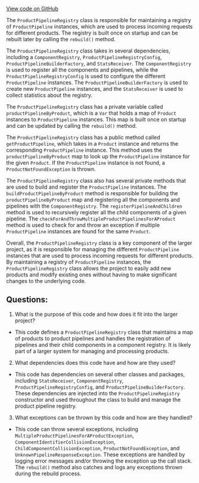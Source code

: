 [View code on GitHub](https://github.com/misbahsy/the-algorithm/product-mixer/core/src/main/scala/com/twitter/product_mixer/core/product/registry/ProductPipelineRegistry.scala)

The `ProductPipelineRegistry` class is responsible for maintaining a registry of `ProductPipeline` instances, which are used to process incoming requests for different products. The registry is built once on startup and can be rebuilt later by calling the `rebuild()` method. 

The `ProductPipelineRegistry` class takes in several dependencies, including a `ComponentRegistry`, `ProductPipelineRegistryConfig`, `ProductPipelineBuilderFactory`, and `StatsReceiver`. The `ComponentRegistry` is used to register all the components and pipelines, while the `ProductPipelineRegistryConfig` is used to configure the different `ProductPipeline` instances. The `ProductPipelineBuilderFactory` is used to create new `ProductPipeline` instances, and the `StatsReceiver` is used to collect statistics about the registry.

The `ProductPipelineRegistry` class has a private variable called `productPipelineByProduct`, which is a `Var` that holds a map of `Product` instances to `ProductPipeline` instances. This map is built once on startup and can be updated by calling the `rebuild()` method. 

The `ProductPipelineRegistry` class has a public method called `getProductPipeline`, which takes in a `Product` instance and returns the corresponding `ProductPipeline` instance. This method uses the `productPipelineByProduct` map to look up the `ProductPipeline` instance for the given `Product`. If the `ProductPipeline` instance is not found, a `ProductNotFoundException` is thrown.

The `ProductPipelineRegistry` class also has several private methods that are used to build and register the `ProductPipeline` instances. The `buildProductPipelineByProduct` method is responsible for building the `productPipelineByProduct` map and registering all the components and pipelines with the `ComponentRegistry`. The `registerPipelineAndChildren` method is used to recursively register all the child components of a given pipeline. The `checkForAndThrowMultipleProductPipelinesForAProduct` method is used to check for and throw an exception if multiple `ProductPipeline` instances are found for the same `Product`.

Overall, the `ProductPipelineRegistry` class is a key component of the larger project, as it is responsible for managing the different `ProductPipeline` instances that are used to process incoming requests for different products. By maintaining a registry of `ProductPipeline` instances, the `ProductPipelineRegistry` class allows the project to easily add new products and modify existing ones without having to make significant changes to the underlying code.
## Questions: 
 1. What is the purpose of this code and how does it fit into the larger project?
- This code defines a `ProductPipelineRegistry` class that maintains a map of products to product pipelines and handles the registration of pipelines and their child components in a component registry. It is likely part of a larger system for managing and processing products.

2. What dependencies does this code have and how are they used?
- This code has dependencies on several other classes and packages, including `StatsReceiver`, `ComponentRegistry`, `ProductPipelineRegistryConfig`, and `ProductPipelineBuilderFactory`. These dependencies are injected into the `ProductPipelineRegistry` constructor and used throughout the class to build and manage the product pipeline registry.

3. What exceptions can be thrown by this code and how are they handled?
- This code can throw several exceptions, including `MultipleProductPipelinesForAProductException`, `ComponentIdentifierCollisionException`, `ChildComponentCollisionException`, `ProductNotFoundException`, and `UnknownPipelineResponseException`. These exceptions are handled by logging error messages and/or throwing the exception up the call stack. The `rebuild()` method also catches and logs any exceptions thrown during the rebuild process.